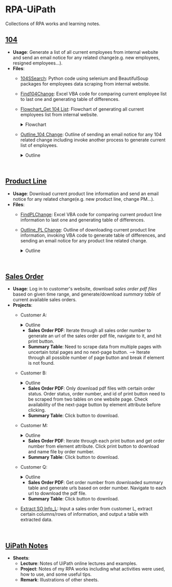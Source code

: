 # RPA-UiPath
Collections of RPA works and learning notes.<br>

## [104](/104)
* **Usage**: Generate a list of all current employees from internal website and send an email notice for any related change(e.g. new employees, resigned employees...).
* **Files**:
  * [104SSearch](/104/104Search.py): Python code using selenium and BeautifulSoup packages for employees data scraping from internal website.
  * [Find104Change](/104/Find104Change.vb): Excel VBA code for comparing current employee list to last one and generating table of differences.
  * [Flowchart_Get 104 List](/104/Flowchart_Get%20104%20List.png): Flowchart of generating all current employees list from internal website.
    <details><summary>Flowchart</summary>
    
    ![Flowchart_Get 104 List](/104/Flowchart_Get%20104%20List.png)
    </details>
  * [Outline_104 Change](/104/Outline_104%20Change.png): Outline of sending an email notice for any 104 related change including invoke another process to generate current list of employees.
    <details><summary>Outline</summary>
    
    ![Outline_104 Change](/104/Outline_104%20Change.png)
    </details>
<br>

## [Product Line](/Product%20Line)
* **Usage**: Download current product line information and send an email notice for any related change(e.g. new product line, change PM...).
* **Files**:
  * [FindPLChange](/Product%20Line/FindPLChange.vb): Excel VBA code for comparing current product line information to last one and generating table of differences.
  * [Outline_PL Change](/Product%20Line/Outline_PL%20Change.png): Outline of downloading current product line information, invoking VBA code to generate table of differences, and sending an email notice for any product line related change.
    <details><summary>Outline</summary>
    
    ![Outline_PL Change](/Product%20Line/Outline_PL%20Change.png)
    </details>
<br>

## [Sales Order](/Sales%20Order)
* **Usage**: Log in to customer's website, download *sales order pdf files* based on given time range, and generate/download *summary table* of current available sales orders.
* **Projects**:
  * Customer A: 
    <details><summary>Outline</summary>
    
    ![Outline_A](/Sales%20Order/Outline_A.png)
    </details>
    
    * **Sales Order PDF**: Iterate through all sales order number to generate an url of the sales order pdf file, navigate to it, and hit print button.
    * **Summary Table**: Need to scrape data from multiple pages with uncertain total pages and no next-page button. --> Iterate through all possible number of page button and break if element is not found.
  * Customer B:
    <details><summary>Outline</summary>
    
    ![Outline_B](/Sales%20Order/Outline_B.png)
    </details>
    
    * **Sales Order PDF**: Only download pdf files with certain order status. Order status, order number, and id of print button need to be scraped from two tables on one website page. Check availability of the next-page button by element attribute before clicking.
    * **Summary Table**: Click button to download.
  * Customer M:
    <details><summary>Outline</summary>
    
    ![Outline_M](/Sales%20Order/Outline_M.png)
    </details>
    
    * **Sales Order PDF**: Iterate through each print button and get order number from element attribute. Click print button to download and name file by order number.
    * **Summary Table**: Click button to download.
  * Customer Q:
    <details><summary>Outline</summary>
    
    ![Outline_Q](/Sales%20Order/Outline_Q.png)
    </details>
    
    * **Sales Order PDF**: Get order number from downloaded summary table and generate urls based on order number. Navigate to each url to download the pdf file.
    * **Summary Table**: Click button to download.
  * [Extract SO Info_L](/Sales%20Order/Extract%20SO%20Info_L.vb): Input a sales order from customer L, extract certain columns/rows of information, and output a table with extracted data.
<br>

## [UiPath Notes](/UiPath_Notes.xlsx)
* **Sheets**:
  * **Lecture**: Notes of UiPath online lectures and examples.
  * **Project**: Notes of my RPA works including what activities were used, how to use, and some useful tips.
  * **Remark**: Illustrations of other sheets.

